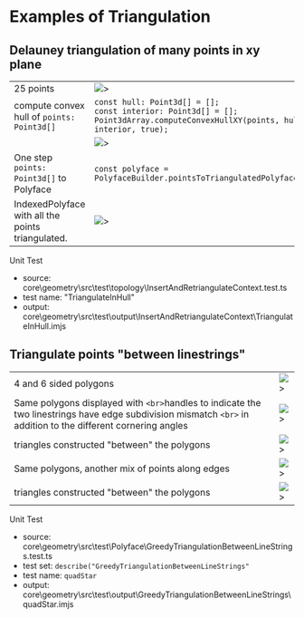 # Examples of Triangulation

## Delauney triangulation of many points in xy plane

|                                                   |                                                                                                                                           |
| ------------------------------------------------- | ----------------------------------------------------------------------------------------------------------------------------------------- |
| 25 points                                         | ![>](./figs/Triangulation/PointTriangulation/ExampleA25Points.png)                                                                        |
| compute convex hull of `points: Point3d[]`        | `const hull: Point3d[] = [];`<br> `const interior: Point3d[] = [];` <br>`Point3dArray.computeConvexHullXY(points, hull, interior, true);` |
|                                                   | ![>](./figs/Triangulation/PointTriangulation/ExampleAConvexHullAndInsidePoints.png)                                                       |
| One step `points: Point3d[]` to Polyface          | `const polyface = PolyfaceBuilder.pointsToTriangulatedPolyface(points);`                                                                  |
| IndexedPolyface with all the points triangulated. | ![>](./figs/Triangulation/PointTriangulation/ExampleATriangulatedMesh.png)                                                                |

Unit Test

- source: core\geometry\src\test\topology\InsertAndRetriangulateContext.test.ts
- test name: "TriangulateInHull"
- output: core\geometry\src\test\output\InsertAndRetriangulateContext\TriangulateInHull.imjs

## Triangulate points "between linestrings"

|                                                                                                                                                                |                                                                                             |
| -------------------------------------------------------------------------------------------------------------------------------------------------------------- | ------------------------------------------------------------------------------------------- |
| 4 and 6 sided polygons                                                                                                                                         | ![>](./figs/Triangulation/GreedyTriangulationBetweenLineStrings/QuadAndHex.png)             |
| Same polygons displayed with `<br>`handles to indicate the two linestrings have edge subdivision mismatch `<br>` in addition to the different cornering angles | ![>](./figs/Triangulation/GreedyTriangulationBetweenLineStrings/QuadAndHexWithHandlesA.png) |
| triangles constructed "between" the polygons                                                                                                                   | ![>](./figs/Triangulation/GreedyTriangulationBetweenLineStrings/MeshA.png)                  |
| Same polygons, another mix of points along edges                                                                                                               | ![>](./figs/Triangulation/GreedyTriangulationBetweenLineStrings/QuadAndHexWithHandlesB.png) |
| triangles constructed "between" the polygons                                                                                                                   | ![>](./figs/Triangulation/GreedyTriangulationBetweenLineStrings/MeshB.png)                  |

Unit Test

- source: core\geometry\src\test\Polyface\GreedyTriangulationBetweenLineStrings.test.ts
- test set: `describe("GreedyTriangulationBetweenLineStrings"`
- test name: `quadStar`
- output: core\geometry\src\test\output\GreedyTriangulationBetweenLineStrings\quadStar.imjs
